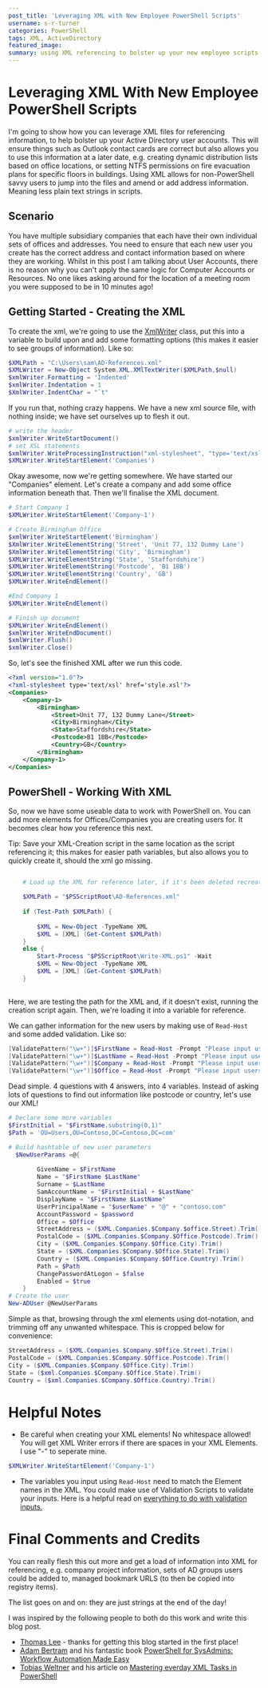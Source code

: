 ```yaml
---
post_title: 'Leveraging XML with New Employee PowerShell Scripts'
username: s-r-turner
categories: PowerShell
tags: XML, ActiveDirectory
featured_image:
summary: using XML referencing to bolster up your new employee scripts with information.
---
```


# Leveraging XML With New Employee PowerShell Scripts

I'm going to show how you can leverage XML files for referencing information, to help bolster up your Active Directory user accounts. 
This will ensure things such as Outlook contact cards are correct but also allows you to use this information at a later date, e.g. creating dynamic distribution lists based on office locations, or setting NTFS permissions on fire evacuation plans for specific floors in buildings.
Using XML allows for non-PowerShell savvy users to jump into the files and amend or add address information. Meaning less plain text strings in scripts.

## Scenario

You have multiple subsidiary companies that each have their own individual sets of offices and addresses. 
You need to ensure that each new user you create has the correct address and contact information based on where they are working.
Whilst in this post I am talking about User Accounts, there is no reason why you can't apply the same logic for Computer Accounts or Resources. 
No one likes asking around for the location of a meeting room you were supposed to be in 10 minutes ago!

## Getting Started - Creating the XML

To create the xml, we're going to use the [XmlWriter](https://docs.microsoft.com/en-us/dotnet/api/system.xml.xmlwriter?view=net-5.0) class, put this into a variable to build upon and add some formatting options (this makes it easier to see groups of information). Like so:

```powershell
$XMLPath = "C:\Users\sam\AD-References.xml"
$XMLWriter = New-Object System.XML.XMlTextWriter($XMLPath,$null)
$xmlWriter.Formatting = 'Indented'
$xmlWriter.Indentation = 1
$XmlWriter.IndentChar = "`t"
```
If you run that, nothing crazy happens. We have a new xml source file, with nothing inside; we have set ourselves up to flesh it out.

```powershell
# write the header
$xmlWriter.WriteStartDocument()
# set XSL statements
$xmlWriter.WriteProcessingInstruction("xml-stylesheet", "type='text/xsl' href='style.xsl'")
$XMLWriter.WriteStartElement('Companies')
```
Okay awesome, now we're getting somewhere. We have started our "Companies" element. Let's create a company and add some office information beneath that. Then we'll finalise the XML document.

```powershell
# Start Company 1
$XMLWriter.WriteStartElement('Company-1')

# Create Birmingham Office
$xmlWriter.WriteStartElement('Birmingham')
$XmlWriter.WriteElementString('Street', 'Unit 77, 132 Dummy Lane')
$XmlWriter.WriteElementString('City', 'Birmingham')
$XMLWriter.WriteElementString('State', 'Staffordshire')
$XMLWriter.WriteElementString('Postcode', 'B1 1BB')
$XMLWriter.WriteElementString('Country', 'GB')
$XMLWriter.WriteEndElement()

#End Company 1
$XMLWriter.WriteEndElement()

# Finish up document
$XMLWriter.WriteEndElement()
$xmlWriter.WriteEndDocument()
$xmlWriter.Flush()
$xmlWriter.Close()
```

So, let's see the finished XML after we run this code.

```xml
<?xml version="1.0"?>
<?xml-stylesheet type='text/xsl' href='style.xsl'?>
<Companies>
	<Company-1>
		<Birmingham>
			<Street>Unit 77, 132 Dummy Lane</Street>
			<City>Birmingham</City>
			<State>Staffordshire</State>
			<Postcode>B1 1BB</Postcode>
			<Country>GB</Country>
		</Birmingham>
	</Company-1>
</Companies>
```
## PowerShell - Working With XML

So, now we have some useable data to work with PowerShell on. You can add more elements for Offices/Companies you are creating users for. It becomes clear how you reference this next. 

Tip: Save your XML-Creation script in the same location as the script referencing it; this makes for easier path variables, but also allows you to quickly create it, should the xml go missing.

```powershell

    # Load up the XML for reference later, if it's been deleted recreate it using the creation script.

    $XMLPath = "$PSScriptRoot\AD-References.xml"
    
    if (Test-Path $XMLPath) {
        
        $XML = New-Object -TypeName XML
        $XML = [XML] (Get-Content $XMLPath)
    }
    else {
        Start-Process "$PSScriptRoot\Write-XML.ps1" -Wait
        $XML = New-Object -TypeName XML
        $XML = [XML] (Get-Content $XMLPath)
    }
    
```
Here, we are testing the path for the XML and, if it doesn't exist, running the creation script again. Then, we're loading it into a variable for reference.

We can gather information for the new users by making use of `Read-Host` and some added validation. Like so:

```powershell
[ValidatePattern("\w+")]$FirstName = Read-Host -Prompt "Please input users first name"
[ValidatePattern("\w+")]$LastName = Read-Host -Prompt "Please input users last name"
[ValidatePattern("\w+")]$Company = Read-Host -Prompt "Please input users company"
[ValidatePattern("\w+")]$Office = Read-Host -Prompt "Please input users office"
```
Dead simple. 4 questions with 4 answers, into 4 variables. Instead of asking lots of questions to find out information like postcode or country, let's use our XML!

```powershell
# Declare some more variables
$FirstInitial = "$FirstName.substring(0,1)"
$Path = 'OU=Users,OU=Contoso,DC=Contoso,DC=com'

# Build hashtable of new user parameters
  $NewUserParams =@{
    
        GivenName = $FirstName
        Name = "$FirstName $LastName"
        Surname = $LastName
        SamAccountName = "$FirstInitial + $LastName"
        DisplayName = "$FirstName $LastName"
        UserPrincipalName = "$userName" + "@" + "contoso.com"
        AccountPassword = $password
        Office = $Office
        StreetAddress = ($XML.Companies.$Company.$office.Street).Trim()
        PostalCode = ($XML.Companies.$Company.$Office.Postcode).Trim()
        City = ($XML.Companies.$Company.$Office.City).Trim()
        State = ($XML.Companies.$Company.$Office.State).Trim()
        Country = ($XML.Companies.$Company.$Office.Country).Trim()
        Path = $Path
        ChangePasswordAtLogon = $false
        Enabled = $true
    }
# Create the user
New-ADUser @NewUserParams
```
Simple as that, browsing through the xml elements using dot-notation, and trimming off any unwanted whitespace. This is cropped below for convenience:
```powershell
StreetAddress = ($XML.Companies.$Company.$Office.Street).Trim()
PostalCode = ($XML.Companies.$Company.$Office.Postcode).Trim()
City = ($XML.Companies.$Company.$Office.City).Trim()
State = ($xml.Companies.$Company.$Office.State).Trim()
Country = ($xml.Companies.$Company.$Office.Country).Trim()
```
# Helpful Notes
* Be careful when creating your XML elements! No whitespace allowed! You will get XML Writer errors if there are spaces in your XML Elements. I use "-" to seperate mine.
```powershell
$XMLWriter.WriteStartElement('Company-1')
```
* The variables you input using `Read-Host` need to match the Element names in the XML. You could make use of Validation Scripts to validate your inputs. Here is a helpful read on [everything to do with validation inputs.](https://adamtheautomator.com/powershell-validatescript)
# Final Comments and Credits

You can really flesh this out more and get a load of information into XML for referencing, e.g. company project information, sets of AD groups users could be added to, managed bookmark URLS (to then be copied into registry items). 

The list goes on and on: they are just strings at the end of the day! 

I was inspired by the following people to both do this work and write this blog post.

* [Thomas Lee](https://twitter.com/doctordns) - thanks for getting this blog started in the first place!
* [Adam Bertram](https://twitter.com/adbertram) and his fantastic book [PowerShell for SysAdmins: Workflow Automation Made Easy](https://nostarch.com/powershellsysadmins)
* [Tobias Weltner](https://twitter.com/TobiasPSP) and his article on [Mastering everday XML Tasks in PowerShell](https://www.powershellmagazine.com/2013/08/19/mastering-everyday-xml-tasks-in-powershell)
